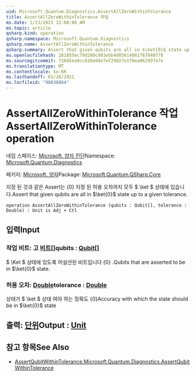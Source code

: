 ```yaml
---
uid: Microsoft.Quantum.Diagnostics.AssertAllZeroWithinTolerance
title: AssertAllZeroWithinTolerance 작업
ms.date: 1/23/2021 12:00:00 AM
ms.topic: article
qsharp.kind: operation
qsharp.namespace: Microsoft.Quantum.Diagnostics
qsharp.name: AssertAllZeroWithinTolerance
qsharp.summary: Assert that given qubits are all in $\ket{0}$ state up to a given tolerance.
ms.openlocfilehash: 281855ec79d280c903ebb4d05614081767840778
ms.sourcegitcommit: 71605ea9cc630e84e7ef29027e1f0ea06299747e
ms.translationtype: MT
ms.contentlocale: ko-KR
ms.lasthandoff: 01/26/2021
ms.locfileid: "98830864"
---
```

# <a name="assertallzerowithintolerance-operation"></a><span data-ttu-id="23de8-102">AssertAllZeroWithinTolerance 작업</span><span class="sxs-lookup"><span data-stu-id="23de8-102">AssertAllZeroWithinTolerance operation</span></span>

<span data-ttu-id="23de8-103">네임 스페이스: [Microsoft. 양자 진단](xref:Microsoft.Quantum.Diagnostics)</span><span class="sxs-lookup"><span data-stu-id="23de8-103">Namespace: [Microsoft.Quantum.Diagnostics](xref:Microsoft.Quantum.Diagnostics)</span></span>

<span data-ttu-id="23de8-104">패키지: [Microsoft. 양자](https://nuget.org/packages/Microsoft.Quantum.QSharp.Core)</span><span class="sxs-lookup"><span data-stu-id="23de8-104">Package: [Microsoft.Quantum.QSharp.Core](https://nuget.org/packages/Microsoft.Quantum.QSharp.Core)</span></span>


<span data-ttu-id="23de8-105">지정 된 것과 같은 Assert는 {0} 지정 된 허용 오차까지 모두 $ \ket $ 상태에 있습니다.</span><span class="sxs-lookup"><span data-stu-id="23de8-105">Assert that given qubits are all in $\ket{0}$ state up to a given tolerance.</span></span>

```qsharp
operation AssertAllZeroWithinTolerance (qubits : Qubit[], tolerance : Double) : Unit is Adj + Ctl
```


## <a name="input"></a><span data-ttu-id="23de8-106">입력</span><span class="sxs-lookup"><span data-stu-id="23de8-106">Input</span></span>

### <a name="qubits--qubit"></a><span data-ttu-id="23de8-107">작업 비트: 고 [비트](xref:microsoft.quantum.lang-ref.qubit)[]</span><span class="sxs-lookup"><span data-stu-id="23de8-107">qubits : [Qubit](xref:microsoft.quantum.lang-ref.qubit)[]</span></span>

<span data-ttu-id="23de8-108">$ \Ket $ 상태에 있도록 어설션된 비트입니다 {0} .</span><span class="sxs-lookup"><span data-stu-id="23de8-108">Qubits that are asserted to be in $\ket{0}$ state.</span></span>


### <a name="tolerance--double"></a><span data-ttu-id="23de8-109">허용 오차: [Double](xref:microsoft.quantum.lang-ref.double)</span><span class="sxs-lookup"><span data-stu-id="23de8-109">tolerance : [Double](xref:microsoft.quantum.lang-ref.double)</span></span>

<span data-ttu-id="23de8-110">상태가 $ \ket $ 상태 여야 하는 정확도 {0}</span><span class="sxs-lookup"><span data-stu-id="23de8-110">Accuracy with which the state should be in $\ket{0}$ state</span></span>



## <a name="output--unit"></a><span data-ttu-id="23de8-111">출력: [단위](xref:microsoft.quantum.lang-ref.unit)</span><span class="sxs-lookup"><span data-stu-id="23de8-111">Output : [Unit](xref:microsoft.quantum.lang-ref.unit)</span></span>



## <a name="see-also"></a><span data-ttu-id="23de8-112">참고 항목</span><span class="sxs-lookup"><span data-stu-id="23de8-112">See Also</span></span>

- [<span data-ttu-id="23de8-113">AssertQubitWithinTolerance.</span><span class="sxs-lookup"><span data-stu-id="23de8-113">Microsoft.Quantum.Diagnostics.AssertQubitWithinTolerance</span></span>](xref:Microsoft.Quantum.Diagnostics.AssertQubitWithinTolerance)